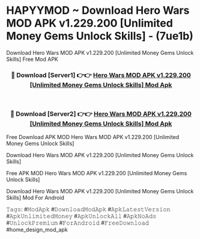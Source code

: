 # HAPYYMOD ~ Download Hero Wars MOD APK v1.229.200 [Unlimited Money Gems Unlock Skills] - (7ue1b)
Download Hero Wars MOD APK v1.229.200 [Unlimited Money Gems Unlock Skills] Free Mod APK

<div align="center">
<h3>🔴 Download [Server1] 👉👉 <a href="https://apk-comot.site?title=Hero_Wars_MOD_APK_v1.229.200_[Unlimited_Money_Gems_Unlock_Skills]">Hero Wars MOD APK v1.229.200 [Unlimited Money Gems Unlock Skills] Mod Apk</a></h3><br>

<h3>🔴 Download [Server2] 👉👉 <a href="https://apk-comot.site?title=Hero_Wars_MOD_APK_v1.229.200_[Unlimited_Money_Gems_Unlock_Skills]">Hero Wars MOD APK v1.229.200 [Unlimited Money Gems Unlock Skills] Mod Apk</a></h3>
</div>


Free Download APK MOD Hero Wars MOD APK v1.229.200 [Unlimited Money Gems Unlock Skills]

Download Hero Wars MOD APK v1.229.200 [Unlimited Money Gems Unlock Skills] 

Free APK MOD Hero Wars MOD APK v1.229.200 [Unlimited Money Gems Unlock Skills] 

Download Hero Wars MOD APK v1.229.200 [Unlimited Money Gems Unlock Skills] Mod For Android

𝚃𝚊𝚐𝚜: #𝙼𝚘𝚍𝙰𝚙𝚔 #𝙳𝚘𝚠𝚗𝚕𝚘𝚊𝚍𝙼𝚘𝚍𝙰𝚙𝚔 #𝙰𝚙𝚔𝙻𝚊𝚝𝚎𝚜𝚝𝚅𝚎𝚛𝚜𝚒𝚘𝚗 #𝙰𝚙𝚔𝚄𝚗𝚕𝚒𝚖𝚒𝚝𝚎𝚍𝙼𝚘𝚗𝚎𝚢 #𝙰𝚙𝚔𝚄𝚗𝚕𝚘𝚌𝚔𝙰𝚕𝚕 #𝙰𝚙𝚔𝙽𝚘𝙰𝚍𝚜 #𝚄𝚗𝚕𝚘𝚌𝚔𝙿𝚛𝚎𝚖𝚒𝚞𝚖 #𝙵𝚘𝚛𝙰𝚗𝚍𝚛𝚘𝚒𝚍 #𝙵𝚛𝚎𝚎𝙳𝚘𝚠𝚗𝚕𝚘𝚊𝚍 #home_design_mod_apk